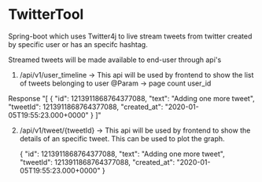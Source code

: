 # TwitterTool
Spring-boot which uses Twitter4j to live stream tweets from twitter created by specific user or has an specifc hashtag.

Streamed tweets will be made available to end-user through api's

1. /api/v1/user_timeline -> This api will be used by frontend to show the list of tweets belonging to user
@Param -> page
          count
          user_id
          
Response 
"[
    {
        "id": 1213911868764377088,
        "text": "Adding one more tweet",
        "tweetId": 1213911868764377088,
        "created_at": "2020-01-05T19:55:23.000+0000"
    }
]"

2. /api/v1/tweet/{tweetId} -> This api will be used by frontend to show the details of an specific tweet. This can be used to plot the graph.

    {
        "id": 1213911868764377088,
        "text": "Adding one more tweet",
        "tweetId": 1213911868764377088,
        "created_at": "2020-01-05T19:55:23.000+0000"
    }    
        
